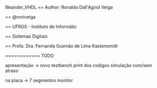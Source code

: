 Neander_VHDL
== Author: Ronaldo Dall'Agnol Veiga

==			@roniveiga

== UFRGS - Instituto de Informátic

== Sistemas Digitais

== Profa. Dra. Fernanda Gusmão de Lima Kastensmidt

============
TODO

apresentação ->
	novo testbench
	print dos codigos
	simulação com/sem atraso
	
na placa ->
	7 segmentos
	monitor
